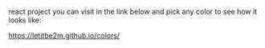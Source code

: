 react project you can visit in the link below and pick any color to see how it looks like:

https://letitbe2m.github.io/colors/

